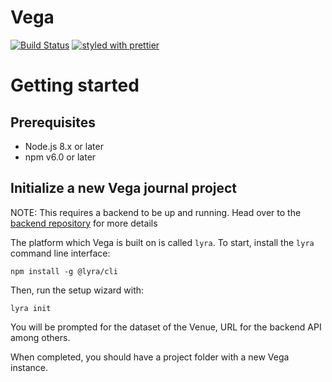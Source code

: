 # Vega
[![Build Status](https://travis-ci.org/VegaPublish/vega.svg?branch=master)](https://travis-ci.org/VegaPublish/vega) [![styled with prettier](https://img.shields.io/badge/styled_with-prettier-ff69b4.svg)](https://github.com/prettier/prettier)

# Getting started

## Prerequisites

- Node.js 8.x or later
- npm v6.0 or later

## Initialize a new Vega journal project

NOTE: This requires a backend to be up and running. Head over to the [backend repository](https://github.com/VegaPublish/saga/blob/master/README.md) for more details

The platform which Vega is built on is called `lyra`. To start, install the `lyra` command line interface:

```
npm install -g @lyra/cli
```

Then, run the setup wizard with:
```
lyra init
```
You will be prompted for the dataset of the Venue, URL for the backend API among others.

When completed, you should have a project folder with a new Vega instance.
